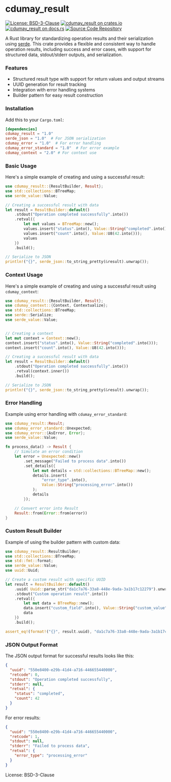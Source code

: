 # cdumay_result

[![License: BSD-3-Clause](https://img.shields.io/badge/license-BSD--3--Clause-blue)](./LICENSE)
[![cdumay_result on crates.io](https://img.shields.io/crates/v/cdumay_result)](https://crates.io/crates/cdumay_result)
[![cdumay_result on docs.rs](https://docs.rs/cdumay_result/badge.svg)](https://docs.rs/cdumay_result)
[![Source Code Repository](https://img.shields.io/badge/Code-On%20GitHub-blue?logo=GitHub)](https://github.com/cdumay/cdumay_result)

A Rust library for standardizing operation results and their serialization using [serde](https://docs.serde.rs/serde/).
This crate provides a flexible and consistent way to handle operation results, including success and error cases,
with support for structured data, stdout/stderr outputs, and serialization.

### Features

- Structured result type with support for return values and output streams
- UUID generation for result tracking
- Integration with error handling systems
- Builder pattern for easy result construction

### Installation

Add this to your `Cargo.toml`:

```toml
[dependencies]
cdumay_result = "1.0"
serde_json = "1.0"  # For JSON serialization
cdumay_error = "1.0"  # For error handling
cdumay_error_standard = "1.0"  # For error example
cdumay_context = "2.0" # For context use
```

### Basic Usage

Here's a simple example of creating and using a successful result:

```rust
use cdumay_result::{ResultBuilder, Result};
use std::collections::BTreeMap;
use serde_value::Value;

// Creating a successful result with data
let result = ResultBuilder::default()
    .stdout("Operation completed successfully".into())
    .retval({
        let mut values = BTreeMap::new();
        values.insert("status".into(), Value::String("completed".into()));
        values.insert("count".into(), Value::U8(42.into()));
        values
    })
    .build();

// Serialize to JSON
println!("{}", serde_json::to_string_pretty(&result).unwrap());
```

### Context Usage

Here's a simple example of creating and using a successful result using `cdumay_context`:

```rust
use cdumay_result::{ResultBuilder, Result};
use cdumay_context::{Context, Contextualize};
use std::collections::BTreeMap;
use serde::Serialize;
use serde_value::Value;


// Creating a context
let mut context = Context::new();
context.insert("status".into(), Value::String("completed".into()));
context.insert("count".into(), Value::U8(42.into()));

// Creating a successful result with data
let result = ResultBuilder::default()
    .stdout("Operation completed successfully".into())
    .retval(context.inner())
    .build();

// Serialize to JSON
println!("{}", serde_json::to_string_pretty(&result).unwrap());
```

### Error Handling

Example using error handling with `cdumay_error_standard`:

```rust
use cdumay_result::Result;
use cdumay_error_standard::Unexpected;
use cdumay_error::{AsError, Error};
use serde_value::Value;

fn process_data() -> Result {
    // Simulate an error condition
    let error = Unexpected::new()
        .set_message("Failed to process data".into())
        .set_details({
            let mut details = std::collections::BTreeMap::new();
            details.insert(
                "error_type".into(),
                Value::String("processing_error".into())
            );
            details
        });

    // Convert error into Result
    Result::from(Error::from(error))
}
```

### Custom Result Builder

Example of using the builder pattern with custom data:

```rust
use cdumay_result::ResultBuilder;
use std::collections::BTreeMap;
use std::fmt::format;
use serde_value::Value;
use uuid::Uuid;

// Create a custom result with specific UUID
let result = ResultBuilder::default()
    .uuid( Uuid::parse_str("da1c7a76-33a8-448e-9ada-3a1b17c12279").unwrap())
    .stdout("Custom operation result".into())
    .retval({
        let mut data = BTreeMap::new();
        data.insert("custom_field".into(), Value::String("custom_value".into()));
        data
    })
    .build();

assert_eq!(format!("{}", result.uuid), "da1c7a76-33a8-448e-9ada-3a1b17c12279".to_string());
```

### JSON Output Format

The JSON output format for successful results looks like this:

```json
{
  "uuid": "550e8400-e29b-41d4-a716-446655440000",
  "retcode": 0,
  "stdout": "Operation completed successfully",
  "stderr": null,
  "retval": {
    "status": "completed",
    "count": 42
  }
}
```

For error results:

```json
{
  "uuid": "550e8400-e29b-41d4-a716-446655440000",
  "retcode": 1,
  "stdout": null,
  "stderr": "Failed to process data",
  "retval": {
    "error_type": "processing_error"
  }
}
```

License: BSD-3-Clause
